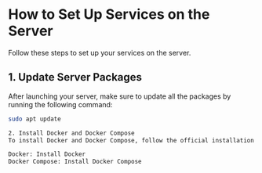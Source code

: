 # How to Set Up Services on the Server

Follow these steps to set up your services on the server.

## 1. Update Server Packages
After launching your server, make sure to update all the packages by running the following command:

```bash
sudo apt update

2. Install Docker and Docker Compose
To install Docker and Docker Compose, follow the official installation guide:

Docker: Install Docker
Docker Compose: Install Docker Compose
